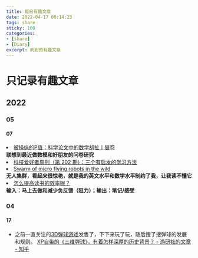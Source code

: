 ```yaml
---
title: 每日有趣文章
date: 2022-04-17 00:14:23
tags: share
sticky: 100
categories: 
- [share]
- [Diary]
excerpt: 刷到的有趣文章
---
```

# 只记录有趣文章
## 2022
### 05
#### 07
<li><a href="https://mp.weixin.qq.com/s/RU2x8aPUx3pHvk8DRCiPbA" time_added="1651926767" tags="">被操纵的P值：科学论文中的数学胡扯丨展卷</a></li><b>联想到最近做数模和好朋友的问卷研究</b>
<li><a href="http://www.ruanyifeng.com/blog/2022/04/weekly-issue-202.html" time_added="1651924696" tags="inoreader,技术">科技爱好者周刊（第 202 期）：三个有启发的学习方法</a></li>
<li><a href="https://www.science.org/doi/10.1126/scirobotics.abm5954" time_added="1651923955" tags="">Swarm of micro flying robots in the wild</a></li><b>无人集群，看起来很惊艳，就是我的英文水平和数学水平制约了我，让我读不懂它</b>
<li><a href="https://daily.zhihu.com/story/9748335" time_added="1651921139" tags="b乎,inoreader,技术">怎么提高读书的效率呢？</a></li><b>输入：马上去做和减少负反馈（阻力）；输出：笔记/感受</b>


### 04
#### 17
* 之前一直关注的[3D弹球游戏](https://www.pinballfx.com/)发售了，下下来玩了玩，随后搜了搜弹球的发展和规则。
[XP自带的《三维弹球》，有着怎样深厚的历史背景？ - 游研社的文章 - 知乎](https://zhuanlan.zhihu.com/p/53821221)

